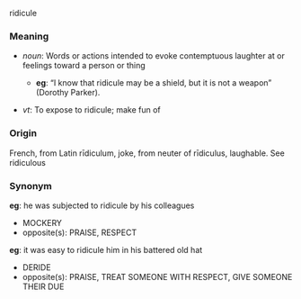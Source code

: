 ridicule
### Meaning
+ _noun_: Words or actions intended to evoke contemptuous laughter at or feelings toward a person or thing
    + __eg__: “I know that ridicule may be a shield, but it is not a weapon” (Dorothy Parker).

+ _vt_: To expose to ridicule; make fun of

### Origin

French, from Latin rīdiculum, joke, from neuter of rīdiculus, laughable. See ridiculous

### Synonym

__eg__: he was subjected to ridicule by his colleagues

+ MOCKERY
+ opposite(s): PRAISE, RESPECT

__eg__: it was easy to ridicule him in his battered old hat

+ DERIDE
+ opposite(s): PRAISE, TREAT SOMEONE WITH RESPECT, GIVE SOMEONE THEIR DUE


